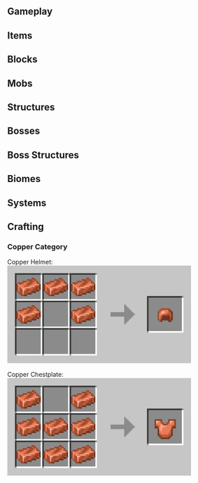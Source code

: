 ## Gameplay

## Items

## Blocks

## Mobs

## Structures

## Bosses

## Boss Structures

## Biomes

## Systems

## Crafting
### Copper Category
Copper Helmet:
<img src="./images/crafting-grid-copper-helmet.png"
	alt="alternative text"
	pixelated="true"
	width=420> 

Copper Chestplate:
<img src="./images/crafting-grid-copper-chestplate.png"
	alt="alternative text"
	pixelated="true"
	width=420> 